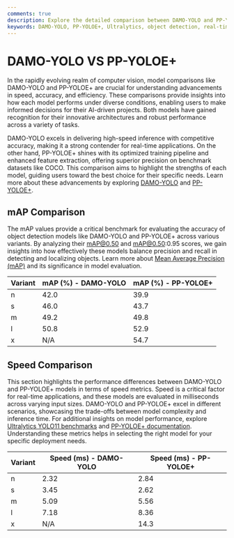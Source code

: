 ```yaml
---
comments: true
description: Explore the detailed comparison between DAMO-YOLO and PP-YOLOE+ to understand their performance in object detection, focusing on real-time AI, edge AI, and computer vision applications. Discover how these models differ in speed, accuracy, and efficiency for various use cases. 
keywords: DAMO-YOLO, PP-YOLOE+, Ultralytics, object detection, real-time AI, edge AI, computer vision, model comparison, AI performance, inference speed, accuracy.
---
```




# DAMO-YOLO VS PP-YOLOE+

In the rapidly evolving realm of computer vision, model comparisons like DAMO-YOLO and PP-YOLOE+ are crucial for understanding advancements in speed, accuracy, and efficiency. These comparisons provide insights into how each model performs under diverse conditions, enabling users to make informed decisions for their AI-driven projects. Both models have gained recognition for their innovative architectures and robust performance across a variety of tasks.

DAMO-YOLO excels in delivering high-speed inference with competitive accuracy, making it a strong contender for real-time applications. On the other hand, PP-YOLOE+ shines with its optimized training pipeline and enhanced feature extraction, offering superior precision on benchmark datasets like COCO. This comparison aims to highlight the strengths of each model, guiding users toward the best choice for their specific needs. Learn more about these advancements by exploring [DAMO-YOLO](https://github.com/tinyvision-team/damo-yolo) and [PP-YOLOE+](https://github.com/PaddlePaddle/PaddleDetection).




## mAP Comparison

The mAP values provide a critical benchmark for evaluating the accuracy of object detection models like DAMO-YOLO and PP-YOLOE+ across various variants. By analyzing their mAP@0.50 and mAP@0.50:0.95 scores, we gain insights into how effectively these models balance precision and recall in detecting and localizing objects. Learn more about [Mean Average Precision (mAP)](https://www.ultralytics.com/glossary/mean-average-precision-map) and its significance in model evaluation.


| Variant | mAP (%) - DAMO-YOLO | mAP (%) - PP-YOLOE+ |
|---------|--------------------|--------------------|
| n | 42.0 | 39.9 |
| s | 46.0 | 43.7 |
| m | 49.2 | 49.8 |
| l | 50.8 | 52.9 |
| x | N/A | 54.7 |



## Speed Comparison

This section highlights the performance differences between DAMO-YOLO and PP-YOLOE+ models in terms of speed metrics. Speed is a critical factor for real-time applications, and these models are evaluated in milliseconds across varying input sizes. DAMO-YOLO and PP-YOLOE+ excel in different scenarios, showcasing the trade-offs between model complexity and inference time. For additional insights on model performance, explore [Ultralytics YOLO11 benchmarks](https://docs.ultralytics.com/modes/benchmark/) and [PP-YOLOE+ documentation](https://github.com/PaddlePaddle/PaddleDetection). Understanding these metrics helps in selecting the right model for your specific deployment needs.


| Variant | Speed (ms) - DAMO-YOLO | Speed (ms) - PP-YOLOE+ |
|---------|-----------------------|-----------------------|
| n | 2.32 | 2.84 |
| s | 3.45 | 2.62 |
| m | 5.09 | 5.56 |
| l | 7.18 | 8.36 |
| x | N/A | 14.3 |